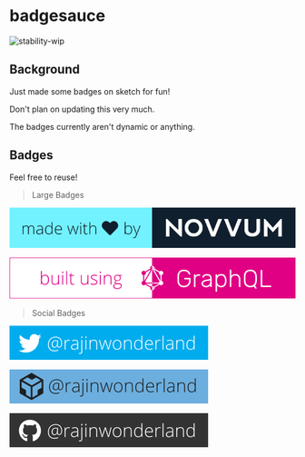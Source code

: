 # badgesauce

![stability-wip](https://img.shields.io/badge/stability-work_in_progress-red.svg)

## Background

Just made some badges on sketch for fun!

Don't plan on updating this very much.

The badges currently aren't dynamic or anything.

## Badges

Feel free to reuse!

> Large Badges

[![](mwlNovvum.svg)](https://www.novvum.io)

[![](buGraphql.svg)](https://graphql.org)

> Social Badges

[![](twitter.svg)](https://twitter.com/rajinwonderland)

[![](codesandbox.svg)](https://codesandbox.io/rajinwonderland)

[![](github.svg)](https://github.com/rajinwonderland)
